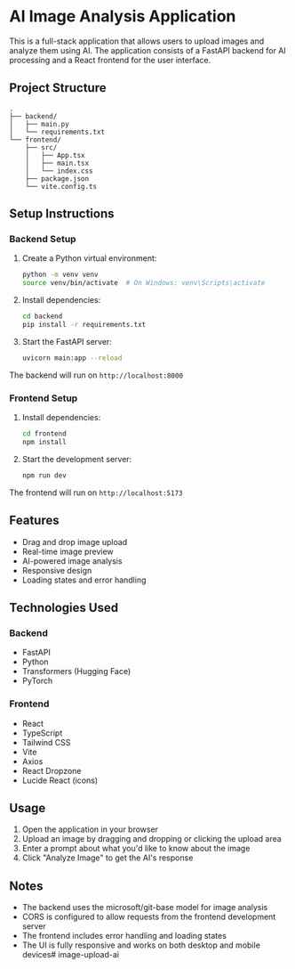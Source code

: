 # AI Image Analysis Application

This is a full-stack application that allows users to upload images and analyze them using AI. The application consists of a FastAPI backend for AI processing and a React frontend for the user interface.

## Project Structure

```
.
├── backend/
│   ├── main.py
│   └── requirements.txt
└── frontend/
    ├── src/
    │   ├── App.tsx
    │   ├── main.tsx
    │   └── index.css
    ├── package.json
    └── vite.config.ts
```

## Setup Instructions

### Backend Setup

1. Create a Python virtual environment:
   ```bash
   python -m venv venv
   source venv/bin/activate  # On Windows: venv\Scripts\activate
   ```

2. Install dependencies:
   ```bash
   cd backend
   pip install -r requirements.txt
   ```

3. Start the FastAPI server:
   ```bash
   uvicorn main:app --reload
   ```

The backend will run on `http://localhost:8000`

### Frontend Setup

1. Install dependencies:
   ```bash
   cd frontend
   npm install
   ```

2. Start the development server:
   ```bash
   npm run dev
   ```

The frontend will run on `http://localhost:5173`

## Features

- Drag and drop image upload
- Real-time image preview
- AI-powered image analysis
- Responsive design
- Loading states and error handling

## Technologies Used

### Backend
- FastAPI
- Python
- Transformers (Hugging Face)
- PyTorch

### Frontend
- React
- TypeScript
- Tailwind CSS
- Vite
- Axios
- React Dropzone
- Lucide React (icons)

## Usage

1. Open the application in your browser
2. Upload an image by dragging and dropping or clicking the upload area
3. Enter a prompt about what you'd like to know about the image
4. Click "Analyze Image" to get the AI's response

## Notes

- The backend uses the microsoft/git-base model for image analysis
- CORS is configured to allow requests from the frontend development server
- The frontend includes error handling and loading states
- The UI is fully responsive and works on both desktop and mobile devices#   i m a g e - u p l o a d - a i  
 